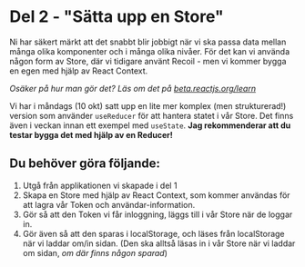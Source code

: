 # Del 2 - "Sätta upp en Store"

Ni har säkert märkt att det snabbt blir jobbigt när vi ska passa data mellan många olika komponenter och i många olika nivåer. För det kan vi använda någon form av Store, där vi tidigare använt Recoil - men vi kommer bygga en egen med hjälp av React Context. 

*Osäker på hur man gör det? Läs om det på [beta.reactjs.org/learn](https://beta.reactjs.org/learn/passing-data-deeply-with-context)* 

Vi har i måndags (10 okt) satt upp en lite mer komplex (men strukturerad!) version som använder `useReducer` för att hantera statet i vår Store. Det finns även i veckan innan ett exempel med `useState`. **Jag rekommenderar att du testar bygga det med hjälp av en Reducer!**

## Du behöver göra följande:
1. Utgå från applikationen vi skapade i del 1
2. Skapa en Store med hjälp av React Context, som kommer användas för att lagra vår Token och användar-information.
3. Gör så att den Token vi får inloggning, läggs till i vår Store när de loggar in.
4. Gör även så att den sparas i localStorage, och läses från localStorage när vi laddar om/in sidan. (Den ska alltså läsas in i vår Store när vi laddar om sidan, *om där finns någon sparad*)

